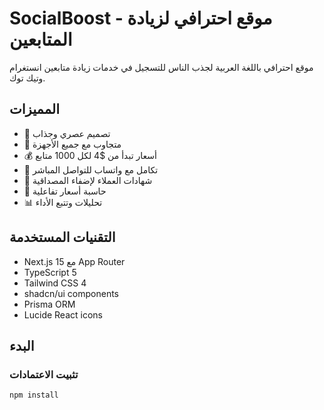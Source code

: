 # SocialBoost - موقع احترافي لزيادة المتابعين

موقع احترافي باللغة العربية لجذب الناس للتسجيل في خدمات زيادة متابعين انستغرام وتيك توك.

## المميزات

- 🚀 تصميم عصري وجذاب
- 📱 متجاوب مع جميع الأجهزة
- 💰 أسعار تبدأ من $4 لكل 1000 متابع
- 📱 تكامل مع واتساب للتواصل المباشر
- 🌟 شهادات العملاء لإضفاء المصداقية
- 🎯 حاسبة أسعار تفاعلية
- 📊 تحليلات وتتبع الأداء

## التقنيات المستخدمة

- Next.js 15 مع App Router
- TypeScript 5
- Tailwind CSS 4
- shadcn/ui components
- Prisma ORM
- Lucide React icons

## البدء

### تثبيت الاعتمادات
```bash
npm install
